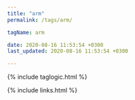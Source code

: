 ```yaml
---
title: "arm"
permalink: /tags/arm/

tagName: arm

date: 2020-08-16 11:53:54 +0300
last_updated: 2020-08-16 11:53:54 +0300

---
```


{% include taglogic.html %}

{% include links.html %}
